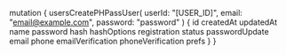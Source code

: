 mutation {
    usersCreatePHPassUser(
        userId: "[USER_ID]",
        email: "email@example.com",
        password: "password"
    ) {
        id
        createdAt
        updatedAt
        name
        password
        hash
        hashOptions
        registration
        status
        passwordUpdate
        email
        phone
        emailVerification
        phoneVerification
        prefs
    }
}
